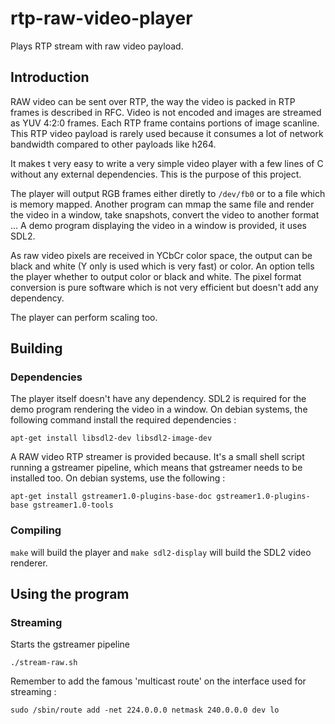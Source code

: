 # rtp-raw-video-player

Plays RTP stream with raw video payload.

## Introduction

RAW video can be sent over RTP, the way the video is packed in RTP frames is described in RFC. Video is not encoded and images are streamed as YUV 4:2:0 frames. Each RTP frame contains portions of image scanline. This RTP video payload is rarely used because it consumes a lot of network bandwidth compared to other payloads like h264.

It makes t very easy to write a very simple video player with a few lines of C without any external dependencies. This is the purpose of this project.

The player will output RGB frames either diretly to `/dev/fb0` or to a file which is memory mapped. Another program can mmap the same file and render the video in a window, take snapshots, convert the video to another format ... A demo program displaying the video in a window is provided, it uses SDL2.

As raw video pixels are received in YCbCr color space, the output can be black and white (Y only is used which is very fast) or color. An option tells the player whether to output color or black and white. The pixel format conversion is pure software which is not very efficient but doesn't add any dependency. 

The player can perform scaling too.

## Building

### Dependencies

The player itself doesn't have any dependency. SDL2 is required for the demo program rendering the video in a window. On debian systems, the following command install the required dependencies :

~~~~
apt-get install libsdl2-dev libsdl2-image-dev
~~~~

A RAW video RTP streamer is provided because. It's a small shell script running a gstreamer pipeline, which means that gstreamer needs to be installed too. On debian systems, use the following :

~~~~
apt-get install gstreamer1.0-plugins-base-doc gstreamer1.0-plugins-base gstreamer1.0-tools
~~~~

### Compiling

`make` will build the player and `make sdl2-display` will build the SDL2 video renderer.


## Using the program

### Streaming 

Starts the gstreamer pipeline

~~~~
./stream-raw.sh
~~~~

Remember to add the famous 'multicast route' on the interface used for streaming :

~~~~
sudo /sbin/route add -net 224.0.0.0 netmask 240.0.0.0 dev lo
~~~~

